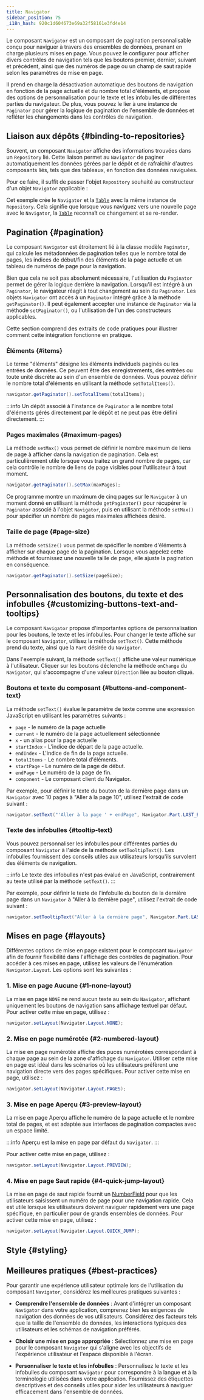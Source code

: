 ```yaml
---
title: Navigator
sidebar_position: 75
_i18n_hash: 920c1d604673e69a32f58161e3fd4e14
---
```

<DocChip chip='shadow' />
<DocChip chip='name' label="dwc-navigator" />
<DocChip chip='since' label='24.00' />
<JavadocLink type="foundation" location="com/webforj/component/navigator/Navigator" top='true'/>

Le composant `Navigator` est un composant de pagination personnalisable conçu pour naviguer à travers des ensembles de données, prenant en charge plusieurs mises en page. Vous pouvez le configurer pour afficher divers contrôles de navigation tels que les boutons premier, dernier, suivant et précédent, ainsi que des numéros de page ou un champ de saut rapide selon les paramètres de mise en page.

Il prend en charge la désactivation automatique des boutons de navigation en fonction de la page actuelle et du nombre total d'éléments, et propose des options de personnalisation pour le texte et les infobulles de différentes parties du navigateur. De plus, vous pouvez le lier à une instance de `Paginator` pour gérer la logique de pagination de l'ensemble de données et refléter les changements dans les contrôles de navigation.

## Liaison aux dépôts {#binding-to-repositories}

Souvent, un composant `Navigator` affiche des informations trouvées dans un `Repository` lié. Cette liaison permet au `Navigator` de paginer automatiquement les données gérées par le dépôt et de rafraîchir d'autres composants liés, tels que des tableaux, en fonction des données naviguées.

Pour ce faire, il suffit de passer l'objet `Repository` souhaité au constructeur d'un objet `Navigator` applicable :

<ComponentDemo 
path='/webforj/navigatortable?' 
javaE='https://raw.githubusercontent.com/webforj/webforj-documentation/refs/heads/main/src/main/java/com/webforj/samples/views/navigator/NavigatorTableView.java'
height='475px'
/>

Cet exemple crée le `Navigator` et la [`Table`](table/overview) avec la même instance de `Repository`. Cela signifie que lorsque vous naviguez vers une nouvelle page avec le `Navigator`, la [`Table`](table/overview) reconnaît ce changement et se re-render.

## Pagination {#pagination}

Le composant `Navigator` est étroitement lié à la classe modèle `Paginator`, qui calcule les métadonnées de pagination telles que le nombre total de pages, les indices de début/fin des éléments de la page actuelle et un tableau de numéros de page pour la navigation.

Bien que cela ne soit pas absolument nécessaire, l'utilisation du `Paginator` permet de gérer la logique derrière la navigation. Lorsqu'il est intégré à un `Paginator`, le navigateur réagit à tout changement au sein du `Paginator`. Les objets `Navigator` ont accès à un `Paginator` intégré grâce à la méthode `getPaginator()`. Il peut également accepter une instance de `Paginator` via la méthode `setPaginator()`, ou l'utilisation de l'un des constructeurs applicables.

Cette section comprend des extraits de code pratiques pour illustrer comment cette intégration fonctionne en pratique.

### Éléments {#items}

Le terme "éléments" désigne les éléments individuels paginés ou les entrées de données. Ce peuvent être des enregistrements, des entrées ou toute unité discrète au sein d'un ensemble de données. Vous pouvez définir le nombre total d'éléments en utilisant la méthode `setTotalItems()`.

```java
navigator.getPaginator().setTotalItems(totalItems);
```

:::info
Un dépôt associé à l'instance de `Paginator` a le nombre total d'éléments gérés directement par le dépôt et ne peut pas être défini directement.
:::

### Pages maximales {#maximum-pages}

La méthode `setMax()` vous permet de définir le nombre maximum de liens de page à afficher dans la navigation de pagination. Cela est particulièrement utile lorsque vous traitez un grand nombre de pages, car cela contrôle le nombre de liens de page visibles pour l'utilisateur à tout moment.

```java
navigator.getPaginator().setMax(maxPages);
```

<ComponentDemo 
path='/webforj/navigatorpages?' 
javaE='https://raw.githubusercontent.com/webforj/webforj-documentation/refs/heads/main/src/main/java/com/webforj/samples/views/navigator/NavigatorPagesView.java'
height='125px'
/>

Ce programme montre un maximum de cinq pages sur le `Navigator` à un moment donné en utilisant la méthode `getPaginator()` pour récupérer le `Paginator` associé à l'objet `Navigator`, puis en utilisant la méthode `setMax()` pour spécifier un nombre de pages maximales affichées désiré.

### Taille de page {#page-size}

La méthode `setSize()` vous permet de spécifier le nombre d'éléments à afficher sur chaque page de la pagination. Lorsque vous appelez cette méthode et fournissez une nouvelle taille de page, elle ajuste la pagination en conséquence.

```java
navigator.getPaginator().setSize(pageSize);
```

## Personnalisation des boutons, du texte et des infobulles {#customizing-buttons-text-and-tooltips}

Le composant `Navigator` propose d'importantes options de personnalisation pour les boutons, le texte et les infobulles. Pour changer le texte affiché sur le composant `Navigator`, utilisez la méthode `setText()`. Cette méthode prend du texte, ainsi que la `Part` désirée du `Navigator`.

Dans l'exemple suivant, la méthode `setText()` affiche une valeur numérique à l'utilisateur. Cliquer sur les boutons déclenche la méthode `onChange` du `Navigator`, qui s'accompagne d'une valeur `Direction` liée au bouton cliqué.

<ComponentDemo 
path='/webforj/navigatorbasic?' 
javaE='https://raw.githubusercontent.com/webforj/webforj-documentation/refs/heads/main/src/main/java/com/webforj/samples/views/navigator/NavigatorBasicView.java'
height='100px'
/>

### Boutons et texte du composant {#buttons-and-component-text}

La méthode `setText()` évalue le paramètre de texte comme une expression JavaScript en utilisant les paramètres suivants :

- `page` - le numéro de la page actuelle
- `current` - le numéro de la page actuellement sélectionnée
- `x` - un alias pour la page actuelle
- `startIndex` - L'indice de départ de la page actuelle.
- `endIndex` - L'indice de fin de la page actuelle.
- `totalItems` - Le nombre total d'éléments.
- `startPage` - Le numéro de la page de début.
- `endPage` - Le numéro de la page de fin.
- `component` - Le composant client du Navigator.

<!-- vale off -->
Par exemple, pour définir le texte du bouton de la dernière page dans un `Navigator` avec 10 pages à "Aller à la page 10", utilisez l'extrait de code suivant : 
<!-- vale on -->

```java
navigator.setText("'Aller à la page ' + endPage", Navigator.Part.LAST_BUTTON);
```

### Texte des infobulles {#tooltip-text}

Vous pouvez personnaliser les infobulles pour différentes parties du composant `Navigator` à l'aide de la méthode `setTooltipText()`. Les infobulles fournissent des conseils utiles aux utilisateurs lorsqu'ils survolent des éléments de navigation.

:::info
Le texte des infobulles n'est pas évalué en JavaScript, contrairement au texte utilisé par la méthode `setText()`.
:::

<!-- vale off -->
Par exemple, pour définir le texte de l'infobulle du bouton de la dernière page dans un `Navigator` à "Aller à la dernière page", utilisez l'extrait de code suivant :
<!-- vale on -->

```java
navigator.setTooltipText("Aller à la dernière page", Navigator.Part.LAST_BUTTON);
```

## Mises en page {#layouts}

Différentes options de mise en page existent pour le composant `Navigator` afin de fournir flexibilité dans l'affichage des contrôles de pagination. Pour accéder à ces mises en page, utilisez les valeurs de l'énumération `Navigator.Layout`. Les options sont les suivantes :

<ComponentDemo 
path='/webforj/navigatorlayout?' 
javaE='https://raw.githubusercontent.com/webforj/webforj-documentation/refs/heads/main/src/main/java/com/webforj/samples/views/navigator/NavigatorLayoutView.java'
height='200px'
/>

### 1. Mise en page Aucune {#1-none-layout}

La mise en page `NONE` ne rend aucun texte au sein du `Navigator`, affichant uniquement les boutons de navigation sans affichage textuel par défaut. Pour activer cette mise en page, utilisez :

```java
navigator.setLayout(Navigator.Layout.NONE);
```

### 2. Mise en page numérotée {#2-numbered-layout}

La mise en page numérotée affiche des puces numérotées correspondant à chaque page au sein de la zone d'affichage du `Navigator`. Utiliser cette mise en page est idéal dans les scénarios où les utilisateurs préfèrent une navigation directe vers des pages spécifiques. Pour activer cette mise en page, utilisez :

```java
navigator.setLayout(Navigator.Layout.PAGES);
```

### 3. Mise en page Aperçu {#3-preview-layout}

La mise en page Aperçu affiche le numéro de la page actuelle et le nombre total de pages, et est adaptée aux interfaces de pagination compactes avec un espace limité.

:::info
Aperçu est la mise en page par défaut du `Navigator`.
:::

Pour activer cette mise en page, utilisez :

```java
navigator.setLayout(Navigator.Layout.PREVIEW);
```

### 4. Mise en page Saut rapide {#4-quick-jump-layout}

La mise en page de saut rapide fournit un [NumberField](./fields/number-field.md) pour que les utilisateurs saisissent un numéro de page pour une navigation rapide. Cela est utile lorsque les utilisateurs doivent naviguer rapidement vers une page spécifique, en particulier pour de grands ensembles de données. Pour activer cette mise en page, utilisez :

```java
navigator.setLayout(Navigator.Layout.QUICK_JUMP);
```

## Style {#styling}

<TableBuilder name="Navigator" />

## Meilleures pratiques {#best-practices}

Pour garantir une expérience utilisateur optimale lors de l'utilisation du composant `Navigator`, considérez les meilleures pratiques suivantes : 

- **Comprendre l'ensemble de données** : Avant d'intégrer un composant `Navigator` dans votre application, comprenez bien les exigences de navigation des données de vos utilisateurs. Considérez des facteurs tels que la taille de l'ensemble de données, les interactions typiques des utilisateurs et les schémas de navigation préférés.

- **Choisir une mise en page appropriée** : Sélectionnez une mise en page pour le composant `Navigator` qui s'aligne avec les objectifs de l'expérience utilisateur et l'espace disponible à l'écran.

- **Personnaliser le texte et les infobulles** : Personnalisez le texte et les infobulles du composant `Navigator` pour correspondre à la langue et à la terminologie utilisées dans votre application. Fournissez des étiquettes descriptives et des conseils utiles pour aider les utilisateurs à naviguer efficacement dans l'ensemble de données.
